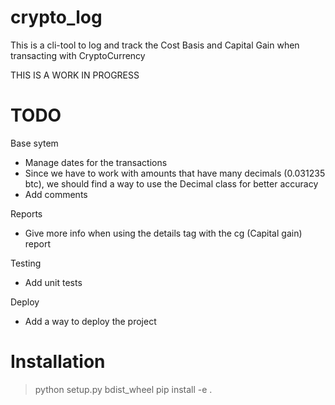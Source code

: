 # crypto_log
This is a cli-tool to log and track the Cost Basis and Capital Gain when transacting with CryptoCurrency

THIS IS A WORK IN PROGRESS

# TODO
Base sytem
- Manage dates for the transactions
- Since we have to work with amounts that have many decimals (0.031235 btc), we should find a way to use the Decimal class for better accuracy
- Add comments

Reports
- Give more info when using the details tag with the cg (Capital gain) report

Testing
- Add unit tests

Deploy
- Add a way to deploy the project


# Installation

> python setup.py bdist_wheel
> pip install -e .
